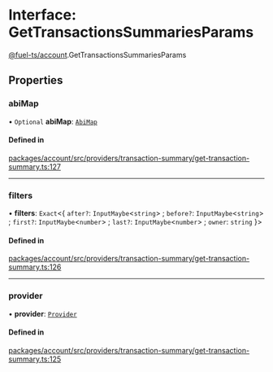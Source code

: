 # Interface: GetTransactionsSummariesParams

[@fuel-ts/account](/api/Account/index.md).GetTransactionsSummariesParams

## Properties

### abiMap

• `Optional` **abiMap**: [`AbiMap`](/api/Account/index.md#abimap)

#### Defined in

[packages/account/src/providers/transaction-summary/get-transaction-summary.ts:127](https://github.com/FuelLabs/fuels-ts/blob/c8ec36ca/packages/account/src/providers/transaction-summary/get-transaction-summary.ts#L127)

___

### filters

• **filters**: `Exact`&lt;{ `after?`: `InputMaybe`&lt;`string`\> ; `before?`: `InputMaybe`&lt;`string`\> ; `first?`: `InputMaybe`&lt;`number`\> ; `last?`: `InputMaybe`&lt;`number`\> ; `owner`: `string`  }\>

#### Defined in

[packages/account/src/providers/transaction-summary/get-transaction-summary.ts:126](https://github.com/FuelLabs/fuels-ts/blob/c8ec36ca/packages/account/src/providers/transaction-summary/get-transaction-summary.ts#L126)

___

### provider

• **provider**: [`Provider`](/api/Account/Provider.md)

#### Defined in

[packages/account/src/providers/transaction-summary/get-transaction-summary.ts:125](https://github.com/FuelLabs/fuels-ts/blob/c8ec36ca/packages/account/src/providers/transaction-summary/get-transaction-summary.ts#L125)
